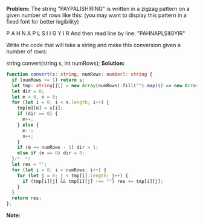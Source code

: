 **Problem:**
The string "PAYPALISHIRING" is written in a zigzag pattern on a given number of rows like this: (you may want to display this pattern in a fixed font for better legibility)

P   A   H   N
A P L S I I G
Y   I   R
And then read line by line: "PAHNAPLSIIGYIR"

Write the code that will take a string and make this conversion given a number of rows:

string convert(string s, int numRows);
**Solution:**
```typescript
function convert(s: string, numRows: number): string {
  if (numRows <= 1) return s;
  let tmp: string[][] = new Array(numRows).fill("").map(() => new Array());
  let dir = 0;
  let m = 0, n = 0;
  for (let i = 0; i < s.length; i++) {
    tmp[m][n] = s[i];
    if (dir == 0) {
      m++;
    } else {
      m--;
      n++;
    }
    if (m == numRows - 1) dir = 1;
    else if (m == 0) dir = 0;
  }/*  */
  let res = "";
  for (let i = 0; i < numRows; i++) {
    for (let j = 0; j < tmp[i].length; j++) {
      if (tmp[i][j] && tmp[i][j] !== "") res += tmp[i][j];
    }
  }
  return res;
};
```
**Note:**
